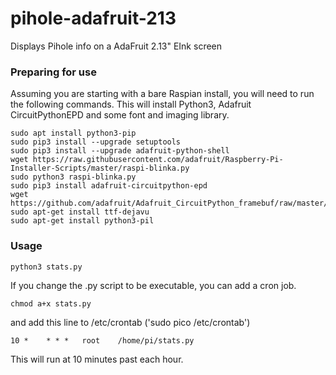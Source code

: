 # pihole-adafruit-213
Displays Pihole info on a AdaFruit 2.13" EInk screen

### Preparing for use ###
Assuming you are starting with a bare Raspian install, you will need to run the following commands.
This will install Python3, Adafruit CircuitPythonEPD and some font and imaging library.

```sudo apt update & sudo apt upgrade -y
sudo apt install python3-pip
sudo pip3 install --upgrade setuptools
sudo pip3 install --upgrade adafruit-python-shell
wget https://raw.githubusercontent.com/adafruit/Raspberry-Pi-Installer-Scripts/master/raspi-blinka.py
sudo python3 raspi-blinka.py
sudo pip3 install adafruit-circuitpython-epd
wget https://github.com/adafruit/Adafruit_CircuitPython_framebuf/raw/master/examples/font5x8.bin
sudo apt-get install ttf-dejavu
sudo apt-get install python3-pil
```

### Usage ###

`python3 stats.py`

If you change the .py script to be executable, you can add a cron job.

`chmod a+x stats.py`

and add this line to /etc/crontab ('sudo pico /etc/crontab')

`10 *    * * *   root    /home/pi/stats.py`

This will run at 10 minutes past each hour.
